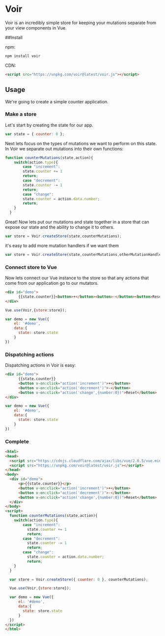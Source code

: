 # Voir

Voir is an incredibly simple store for keeping your mutations separate from your view components in Vue.

##Install

npm:
```bash
npm install voir
```

CDN:
```html
<script src="https://unpkg.com/voir@latest/voir.js"></script>
```

## Usage

We're going to create a simple counter application.  

### Make a store
Let's start by creating the state for our app.

```javascript
var state = { counter: 0 };
```

Next lets focus on the types of mutations we want to perform on this state.  In Voir we separate out mutations into their own functions:

```javascript
function counterMutations(state,action){
  	switch(action.type){
    	case "increment":
        state.counter += 1
        return;
  		case "decrement":
        state.counter -= 1
        return;
  		case "change":
        state.counter = action.data.number;
        return;        
    }
  }
```

Great! Now lets put our mutations and state together in a store that can expose our state and the ability to change it to others.

```javascript
var store = Voir.createStore(state,counterMutations);
```

it's easy to add more mutation handlers if we want them

```javascript
var store = Voir.createStore(state,counterMutations,otherMutationHandler,...);
```

### Connect store to Vue

Now lets connect our Vue instance to the store so that any actions that come from our application go to our mutators.

```html
<div id="demo">
      {{state.counter}}<button>+</button><button>-</button><button>Reset</button>
</div>
```
```javascript
Vue.use(Voir,{store:store});

var demo = new Vue({
    el: '#demo',
    data:{
      state: store.state
    }
})
```

### Dispatching actions

Dispatching actions in Voir is easy:

```html
<div id="demo">
      {{state.counter}}
      <button v-on:click="action('increment')">+</button>
      <button v-on:click="action('decrement')">-</button>
      <button v-on:click="action('change',{number:0})">Reset</button>
</div>
```
```javascript
var demo = new Vue({
    el: '#demo',
    data:{
      state: store.state
    }
})
```

### Complete

```html
<html>
<head>
  <script src="https://cdnjs.cloudflare.com/ajax/libs/vue/2.0.5/vue.min.js"></script>
  <script src="https://unpkg.com/voir@latest/voir.js"></script>
</head>
<body>
  <div id="demo">
      <p>{{state.counter}}</p>
      <button v-on:click="action('increment')">+</button>
      <button v-on:click="action('decrement')">-</button>
      <button v-on:click="action('change',{number:0})">Reset</button>
  </div>
</body>
<script>
  function counterMutations(state,action){
    switch(action.type){
        case "increment":
          state.counter += 1
          return;
        case "decrement":
          state.counter -= 1
          return;
        case "change":
          state.counter = action.data.number;
          return;
    }
  }

  var store = Voir.createStore({ counter: 0 }, counterMutations);

  Vue.use(Voir,{store:store});

  var demo = new Vue({
      el: '#demo',
      data:{
        state: store.state
      }
  })
</script>
</html>

```
